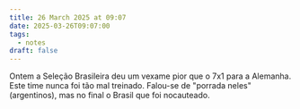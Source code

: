 ```yaml
---
title: 26 March 2025 at 09:07
date: 2025-03-26T09:07:00
tags:
  - notes
draft: false
---
```

Ontem a Seleção Brasileira deu um vexame pior que o 7x1 para a Alemanha. Este time nunca foi tão mal treinado. Falou-se de "porrada neles" (argentinos), mas no final o Brasil que foi nocauteado.
